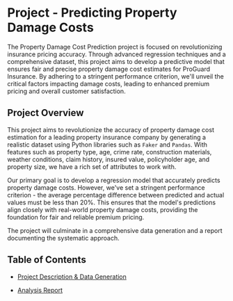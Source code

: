 # Project - Predicting Property Damage Costs

The Property Damage Cost Prediction project is focused on revolutionizing insurance pricing accuracy. Through advanced regression techniques and a comprehensive dataset, this project aims to develop a predictive model that ensures fair and precise property damage cost estimates for ProGuard Insurance. By adhering to a stringent performance criterion, we'll unveil the critical factors impacting damage costs, leading to enhanced premium pricing and overall customer satisfaction.

## Project Overview

This project aims to revolutionize the accuracy of property damage cost estimation for a leading property insurance company by generating a realistic dataset using Python libraries such as `Faker` and `Pandas`. With features such as property type, age, crime rate, construction materials, weather conditions, claim history, insured value, policyholder age, and property size, we have a rich set of attributes to work with.

Our primary goal is to develop a regression model that accurately predicts property damage costs. However, we've set a stringent performance criterion - the average percentage difference between predicted and actual values must be less than 20%. This ensures that the model's predictions align closely with real-world property damage costs, providing the foundation for fair and reliable premium pricing.

The project will culminate in a comprehensive data generation and a report documenting the systematic approach.

## Table of Contents

- [Project Description & Data Generation](https://github.com/helenachen03/cart-abandonment-analysis/blob/main/Project_Data.ipynb)

- [Analysis Report](https://github.com/helenachen03/cart-abandonment-analysis/blob/main/Cart_Abandonment_Analysis.ipynb)
